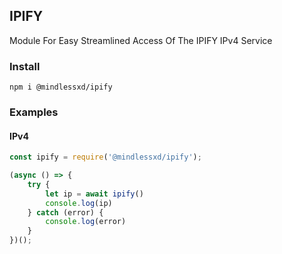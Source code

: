 ## IPIFY
Module For Easy Streamlined Access Of The IPIFY IPv4 Service

### Install
```
npm i @mindlessxd/ipify
```

### Examples

#### IPv4
```javascript
const ipify = require('@mindlessxd/ipify');

(async () => {
    try {
        let ip = await ipify()
        console.log(ip)
    } catch (error) {
        console.log(error)
    }
})();
````